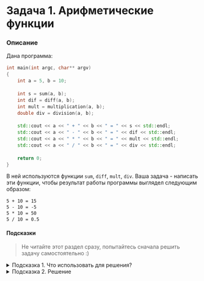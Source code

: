# Задача 1. Арифметические функции

### Описание
Дана программа:

```cpp
int main(int argc, char** argv)
{
	int a = 5, b = 10;

	int s = sum(a, b);
	int dif = diff(a, b);
	int mult = multiplication(a, b);
	double div = division(a, b);

	std::cout << a << " + " << b << " = " << s << std::endl;
	std::cout << a << " - " << b << " = " << dif << std::endl;
	std::cout << a << " * " << b << " = " << mult << std::endl;
	std::cout << a << " / " << b << " = " << div << std::endl;
	
	return 0;
}
```

В ней используются функции `sum`, `diff`, `mult`, `div`. Ваша задача - написать эти функции, чтобы результат работы программы выглядел следующим образом:
```
5 + 10 = 15
5 - 10 = -5
5 * 10 = 50
5 / 10 = 0.5
```
#### Подсказки

> Не читайте этот раздел сразу, попытайтесь сначала решить задачу самостоятельно :)

<details>

<summary>Подсказка 1. Что использовать для решения?</summary>

Как вы видите из результата работы программы, ваши функции реализуют базовые арифметические операции - сложение, вычитание, умножение и деление

Помните о том, что результатами сложения, вычитания и умножения целых чисел будет тож целое число, а вот результатом деления целых чисел может быть и  число дробное

Для реализации самих арифметических операций используйте базовые операторы - `+`, `-`, `*`, `/`

Не забывайте о том, что функция должна быть объявлена ранее для того, чтобы можно было её использовать

</details>

<details>

<summary>Подсказка 2. Решение</summary>

![Решение](./solution.png)

</details>